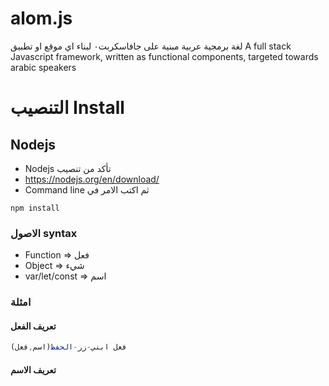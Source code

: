 # alom.js
لغة برمجية عربية مبنية على جافاسكربت٠ لبناء اي موقع او تطبيق      A full stack Javascript framework, written as functional components, targeted towards arabic speakers

# التنصيب Install

## Nodejs
* Nodejs  تأكد من تنصيب
* https://nodejs.org/en/download/
* Command line  ثم اكتب الامر في
```
npm install
```

### الاصول syntax
* Function => فعل
* Object => شيء
* var/let/const => اسم

### امثلة

#### تعريف الفعل
```javascript
فعل ابني-زر-الحفظ(اسم,فعل)

```

#### تعريف الاسم
```javascript

```


